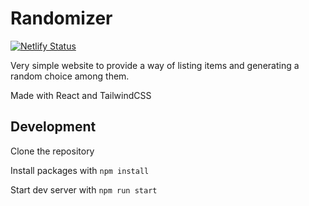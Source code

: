 # Randomizer

[![Netlify Status](https://api.netlify.com/api/v1/badges/507754a2-1e23-484e-9383-1a7b5944b3a9/deploy-status)](https://app.netlify.com/sites/simple-randomizer/deploys)


Very simple website to provide a way of listing items and generating a random choice among them.

Made with React and TailwindCSS

## Development

Clone the repository

Install packages with `npm install`

Start dev server with `npm run start`

